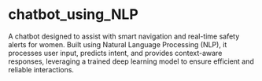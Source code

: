 # chatbot_using_NLP
A chatbot designed to assist with smart navigation and real-time safety alerts for women. Built using Natural Language Processing (NLP), it processes user input, predicts intent, and provides context-aware responses, leveraging a trained deep learning model to ensure efficient and reliable interactions.
